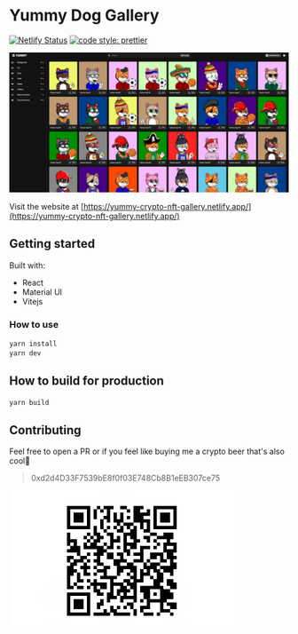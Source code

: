 # Yummy Dog Gallery

<!-- [START badges] -->

[![Netlify Status](https://api.netlify.com/api/v1/badges/8b307f95-e23b-4502-a686-46f2c0d1df68/deploy-status)](https://app.netlify.com/sites/yummy-crypto-nft-gallery/deploys)
[![code style: prettier](https://img.shields.io/badge/code_style-prettier-ff69b4.svg?style=flat-square)](https://github.com/prettier/prettier)

<!-- [END badges] -->

![banner](banner.png)

Visit the website at [https://yummy-crypto-nft-gallery.netlify.app/](https://yummy-crypto-nft-gallery.netlify.app/)

## Getting started

Built with:

- React
- Material UI
- Vitejs

### How to use

```sh
yarn install
yarn dev
```

## How to build for production

```sh
yarn build
```

## Contributing

Feel free to open a PR or if you feel like buying me a crypto beer that's also cool🍻

> 0xd2d4D33F7539bE8f0f03E748Cb8B1eEB307ce75

![Account QR](../donate.png)
